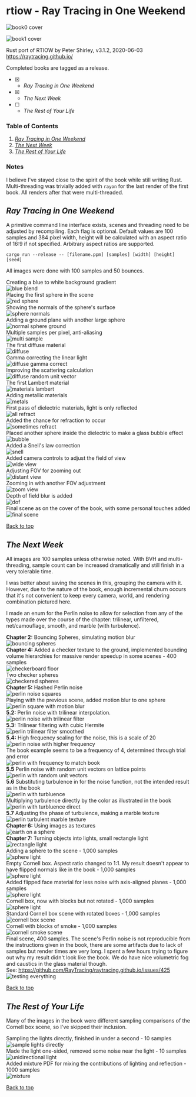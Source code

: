 <a name="top"></a>
# rtiow - Ray Tracing in One Weekend

![book0 cover](img/first/18-final-scene.jpg)  

![book1 cover](img/second/21-final-scene.jpg)  

Rust port of RTIOW by Peter Shirley, v3.1.2, 2020-06-03  
https://raytracing.github.io/

Completed books are tagged as a release.

- [x] - *Ray Tracing in One Weekend*
- [x] - *The Next Week*
- [ ] - *The Rest of Your Life*

### Table of Contents
1. [*Ray Tracing in One Weekend*](#oneweekend)
2. [*The Next Week*](#nextweek)
3. [*The Rest of Your Life*](#restofyourlife)

### Notes

I believe I've stayed close to the spirit of the book while still writing Rust.
Multi-threading was trivially added with `rayon` for the last render of the
first book. All renders after that were multi-threaded.

<a name="oneweekend"></a>
## *Ray Tracing in One Weekend*

A primitive command line interface exists, scenes and threading need to be
adjusted by recompiling. Each flag is optional. Default values are 100 samples
and 384 pixel width, height will be calculated with an aspect ratio of 16:9 if
not specified. Arbitrary aspect ratios are supported.

```
cargo run --release -- [filename.ppm] [samples] [width] [height] [seed]
```

All images were done with 100 samples and 50 bounces.

Creating a blue to white background gradient  
![blue blend](img/first/00-blue-blend.jpg)  
Placing the first sphere in the scene  
![red sphere](img/first/01-red-sphere.jpg)  
Showing the normals of the sphere's surface  
![sphere normals](img/first/02-sphere-normals.jpg)  
Adding a ground plane with another large sphere  
![normal sphere ground](img/first/03-normal-sphere-ground.jpg)  
Multiple samples per pixel, anti-aliasing  
![multi sample](img/first/04-multi-sample.jpg)  
The first diffuse material  
![diffuse](img/first/05-diffuse.jpg)  
Gamma correcting the linear light  
![diffuse gamma correct](img/first/06-diffuse-gamma-correct.jpg)  
Improving the scattering calculation  
![diffuse random unit vector](img/first/07-diffuse-random-unit-vector.jpg)  
The first Lambert material  
![materials lambert](img/first/08-materials-lambert.jpg)  
Adding metallic materials  
![metals](img/first/09-metals.jpg)  
First pass of dielectric materials, light is only reflected  
![all refract](img/first/10-all-refract.jpg)  
Added the chance for refraction to occur  
![sometimes refract](img/first/11-sometimes-refract.jpg)  
Placed another sphere inside the dielectric to make a glass bubble effect  
![bubble](img/first/12-bubble.jpg)  
Added a Snell's law correction  
![snell](img/first/13-snell.jpg)  
Added camera controls to adjust the field of view  
![wide view](img/first/14-wide-view.jpg)  
Adjusting FOV for zooming out  
![distant view](img/first/15-distant-view.jpg)  
Zooming in with another FOV adjustment  
![zoom view](img/first/16-zoom-view.jpg)  
Depth of field blur is added  
![dof](img/first/17-dof.jpg)  
Final scene as on the cover of the book, with some personal touches added  
![final scene](img/first/18-final-scene.jpg)  

[Back to top](#top)

<a name="nextweek"></a>
## *The Next Week*

All images are 100 samples unless otherwise noted. With BVH and multi-threading,
sample count can be increased dramatically and still finish in a very tolerable
time.

I was better about saving the scenes in this, grouping the camera with it.
However, due to the nature of the book, enough incremental churn occurs that
it's not convenient to keep every camera, world, and rendering combination
pictured here.

I made an enum for the Perlin noise to allow for selection from any of the types
made over the course of the chapter: trilinear, unfiltered, net/camouflage,
smooth, and marble (with turbulence).

<a name="chapter2"></a>
**Chapter 2:** Bouncing Spheres, simulating motion blur  
![bouncing spheres](img/second/00-bouncing-spheres.jpg)  
<a name="chapter4"></a>
**Chapter 4:** Added a checker texture to the ground,
implemented bounding volume hierarchies for massive render speedup in some
scenes - 400 samples  
![checkerboard floor](img/second/01-checker-world.jpg)  
Two checker spheres  
![checkered spheres](img/second/02-checker-spheres.jpg)  
<a name="chapter5"></a>
**Chapter 5:** Hashed Perlin noise  
![perlin noise squares](img/second/03-perlin-spheres.jpg)  
Playing with the previous scene, added motion blur to one sphere  
![perlin square with motion blur](img/second/04-perlin-spheres-motion.jpg)  
<a name="5.2"></a>
**5.2:** Perlin noise with trilinear interpolation.  
![perlin noise with trilinear filter](img/second/05-trilinear.jpg)  
<a name="5.3"></a>
**5.3:** Trilinear filtering with cubic Hermite  
![perlin trilinear filter smoothed](img/second/06-hermitian-smoothing.jpg)  
<a name="5.4"></a>
**5.4:** High frequency scaling for the noise, this is a scale of 20  
![perlin noise with higher frequency](img/second/07-frequency-scale-20.jpg)  
The book example seems to be a frequency of 4, determined through trial and
error  
![perlin with frequency to match book](img/second/08-frequency-scale-04.jpg)  
<a name="5.5"></a>
**5.5** Perlin noise with random unit vectors on lattice points  
![perlin with random unit vectors](img/second/09-random-vectors-lattice-points.jpg)  
<a name="5.6"></a>
**5.6** Substituting turbulence in for the noise function, not the intended
result as in the book  
![perlin with turbluence](img/second/10-turbulence-substitution.jpg)  
Multiplying turbulence directly by the color as illustrated in the book  
![perlin with turbluence direct](img/second/11-turbulence-direct.jpg)  
<a name="5.7"></a>
**5.7** Adjusting the phase of turbulence, making a marble texture  
![perlin turbulent marble texture](img/second/12-marbled-texture.jpg)  
<a name="chapter6"></a>
**Chapter 6:** Using images as textures  
![earth on a sphere](img/second/13-earth.jpg)  
<a name="chapter7"></a>
**Chapter 7:** Turning objects into lights, small rectangle light  
![rectangle light](img/second/14-rectangle-light.jpg)  
Adding a sphere to the scene - 1,000 samples  
![sphere light](img/second/15-sphere-light.jpg)  
<a name="7.6"></a>
Empty Cornell box. Aspect ratio changed to 1:1. My result doesn't appear
to have flipped normals like in the book - 1,000 samples  
![sphere light](img/second/16-empty-box.jpg)  
Added flipped face material for less noise with axis-aligned planes - 1,000
samples  
![sphere light](img/second/17-flip-face.jpg)  
Cornell box, now with blocks but not rotated - 1,000 samples  
![sphere light](img/second/18-cornell-blocks.jpg)  
Standard Cornell box scene with rotated boxes - 1,000 samples  
![cornell box scene](img/second/19-cornell-rotated.jpg)  
Cornell with blocks of smoke - 1,000 samples  
![cornell smoke scene](img/second/20-cornell-smoke.jpg)  
Final scene, 400 samples. The scene's Perlin noise is not reproducible from
the instructions given in the book, there are some artifacts due to lack of
samples but render times are very long. I spent a few hours trying to figure out
why my result didn't look like the book. We do have nice volumetric fog and
caustics in the glass material though.  
See: https://github.com/RayTracing/raytracing.github.io/issues/425   
![testing everything](img/second/21-final-scene.jpg)  

[Back to top](#top)

<a name="restofyourlife"></a>
## *The Rest of Your Life*

Many of the images in the book were different sampling comparisons of the
Cornell box scene, so I've skipped their inclusion.

Sampling the lights directly, finished in under a second - 10 samples  
![sample lights directly](img/third/00-sampling-lights-directly.jpg)  
Made the light one-sided, removed some noise near the light - 10 samples  
![unidirectional light](img/third/01-unidirectional-light.jpg)  
Added mixture PDF for mixing the contributions of lighting and reflection -
1000 samples  
![mixture](img/third/02-mixture-pdf.jpg)  


[Back to top](#top)

